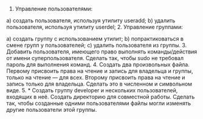 1. Управление пользователями:

a) создать пользователя, используя утилиту useradd;
b) удалить пользователя, используя утилиту userdel;
2. Управление группами:

a) создать группу с использованием утилит;
b) попрактиковаться в смене групп у пользователей;
c) удалить пользователя из группы.
3. Добавить пользователя, имеющего право выполнять команды/действия от имени суперпользователя. Сделать так, чтобы sudo не требовал пароль для выполнения команд.
4. Создать два произвольных файла. Первому присвоить права на чтение и запись для владельца и группы, только на чтение — для всех. Второму присвоить права на чтение и запись только для владельца. Сделать это в численном и символьном виде.
5. * Создать группу developer и нескольких пользователей, входящих в неё. Создать директорию для совместной работы. Сделать так, чтобы созданные одними пользователями файлы могли изменять другие пользователи этой группы.
